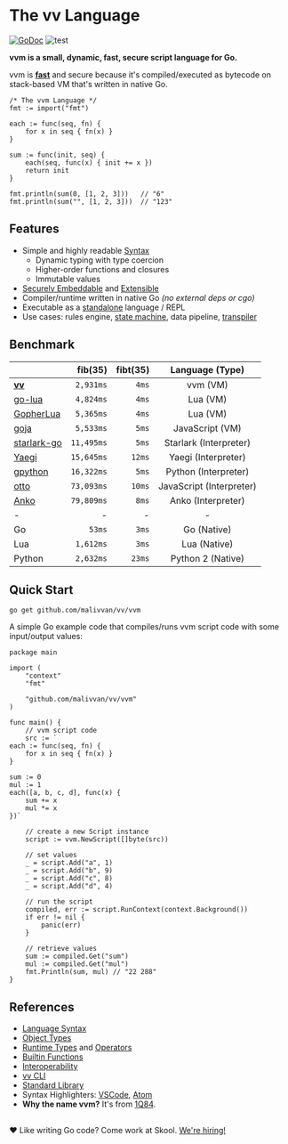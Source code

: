 
# The vv Language

[![GoDoc](https://godoc.org/github.com/malivvan/vv?status.svg)](https://godoc.org/github.com/malivvan/vv)
![test](https://github.com/malivvan/vv/workflows/test/badge.svg)

**vvm is a small, dynamic, fast, secure script language for Go.** 

vvm is **[fast](#benchmark)** and secure because it's compiled/executed as
bytecode on stack-based VM that's written in native Go.

```golang
/* The vvm Language */
fmt := import("fmt")

each := func(seq, fn) {
    for x in seq { fn(x) }
}

sum := func(init, seq) {
    each(seq, func(x) { init += x })
    return init
}

fmt.println(sum(0, [1, 2, 3]))   // "6"
fmt.println(sum("", [1, 2, 3]))  // "123"
```

## Features

- Simple and highly readable
  [Syntax](https://github.com/malivvan/vv/blob/master/docs/tutorial.md)
  - Dynamic typing with type coercion
  - Higher-order functions and closures
  - Immutable values
- [Securely Embeddable](https://github.com/malivvan/vv/blob/master/docs/interoperability.md)
  and [Extensible](https://github.com/malivvan/vv/blob/master/docs/objects.md)
- Compiler/runtime written in native Go _(no external deps or cgo)_
- Executable as a
  [standalone](https://github.com/malivvan/vv/blob/master/docs/vvm-cli.md)
  language / REPL
- Use cases: rules engine, [state machine](https://github.com/d5/go-fsm),
  data pipeline, [transpiler](https://github.com/d5/tengo2lua)

## Benchmark

|                                                      | fib(35) | fibt(35) |  Language (Type)  |
|:-----------------------------------------------------|    ---: |     ---: |  :---: |
| [**vv**](https://github.com/malivvan/vv)                  | `2,931ms` | `4ms` | vvm (VM) |
| [go-lua](https://github.com/Shopify/go-lua)          | `4,824ms` | `4ms` | Lua (VM) |
| [GopherLua](https://github.com/yuin/gopher-lua)      | `5,365ms` | `4ms` | Lua (VM) |
| [goja](https://github.com/dop251/goja)               | `5,533ms` | `5ms` | JavaScript (VM) |
| [starlark-go](https://github.com/google/starlark-go) | `11,495ms` | `5ms` | Starlark (Interpreter) |
| [Yaegi](https://github.com/containous/yaegi)         | `15,645ms` | `12ms` | Yaegi (Interpreter) |
| [gpython](https://github.com/go-python/gpython)      | `16,322ms` | `5ms` | Python (Interpreter) |
| [otto](https://github.com/robertkrimen/otto)         | `73,093ms` | `10ms` | JavaScript (Interpreter) |
| [Anko](https://github.com/mattn/anko)                | `79,809ms` | `8ms` | Anko (Interpreter) |
| -                                                    | - | - | - |
| Go                                                   | `53ms` | `3ms` | Go (Native) |
| Lua                                                  | `1,612ms` | `3ms` | Lua (Native) |
| Python                                               | `2,632ms` | `23ms` | Python 2 (Native) |

## Quick Start

```
go get github.com/malivvan/vv/vvm
```

A simple Go example code that compiles/runs vvm script code with some input/output values:

```golang
package main

import (
	"context"
	"fmt"

	"github.com/malivvan/vv/vvm"
)

func main() {
	// vvm script code
	src := `
each := func(seq, fn) {
    for x in seq { fn(x) }
}

sum := 0
mul := 1
each([a, b, c, d], func(x) {
	sum += x
	mul *= x
})`

	// create a new Script instance
	script := vvm.NewScript([]byte(src))

	// set values
	_ = script.Add("a", 1)
	_ = script.Add("b", 9)
	_ = script.Add("c", 8)
	_ = script.Add("d", 4)

	// run the script
	compiled, err := script.RunContext(context.Background())
	if err != nil {
		panic(err)
	}

	// retrieve values
	sum := compiled.Get("sum")
	mul := compiled.Get("mul")
	fmt.Println(sum, mul) // "22 288"
}
```

## References

- [Language Syntax](https://github.com/malivvan/vv/blob/master/docs/tutorial.md)
- [Object Types](https://github.com/malivvan/vv/blob/master/docs/objects.md)
- [Runtime Types](https://github.com/malivvan/vv/blob/master/docs/runtime-types.md)
  and [Operators](https://github.com/malivvan/vv/blob/master/docs/operators.md)
- [Builtin Functions](https://github.com/malivvan/vv/blob/master/docs/builtins.md)
- [Interoperability](https://github.com/malivvan/vv/blob/master/docs/interoperability.md)
- [vv CLI](https://github.com/malivvan/vv/blob/master/docs/vv-cli.md)
- [Standard Library](https://github.com/malivvan/vv/blob/master/docs/stdlib.md)
- Syntax Highlighters: [VSCode](https://github.com/lissein/vscode-vvm), [Atom](https://github.com/malivvan/vv-atom)
- **Why the name vvm?** It's from [1Q84](https://en.wikipedia.org/wiki/1Q84).

##

:hearts: Like writing Go code? Come work at Skool. [We're hiring!](https://jobs.lever.co/skool)

